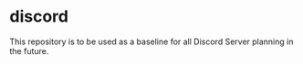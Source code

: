 # discord
This repository is to be used as a baseline for all Discord Server planning in the future.
